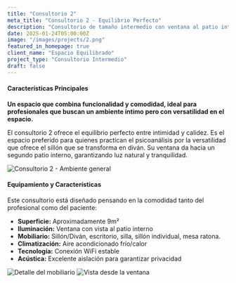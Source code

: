 ```yaml
---
title: "Consultorio 2"
meta_title: "Consultorio 2 - Equilibrio Perfecto"
description: "Consultorio de tamaño intermedio con ventana al patio interno. Perfecto equilibrio entre espacio y intimidad."
date: 2025-01-24T05:00:00Z
image: "/images/projects/2.png"
featured_in_homepage: true
client_name: "Espacio Equilibrado"
project_type: "Consultorio Intermedio"
draft: false
---
```


#### Características Principales

**Un espacio que combina funcionalidad y comodidad, ideal para profesionales que buscan un ambiente íntimo pero con versatilidad en el espacio.**

El consultorio 2 ofrece el equilibrio perfecto entre intimidad y calidez. Es el espacio preferido para quienes practican el psicoanálisis por la versatilidad que ofrece el sillón que se transforma en diván. Su ventana da hacia un segundo patio interno, garantizando luz natural y tranquilidad.

![Consultorio 2 - Ambiente general](/images/gallery/2a.webp)

#### Equipamiento y Características

Este consultorio está diseñado pensando en la comodidad tanto del profesional como del paciente:

- **Superficie:** Aproximadamente 9m²
- **Iluminación:** Ventana con vista al patio interno
- **Mobiliario:** Sillón/Diván, escritorio, silla, sillón individual, mesa ratona. 
- **Climatización:** Aire acondicionado frío/calor
- **Tecnología:** Conexión WiFi estable
- **Acústica:** Excelente aislación para garantizar privacidad


![Detalle del mobiliario](/images/gallery/2b.webp)
![Vista desde la ventana](/images/gallery/2d.webp)